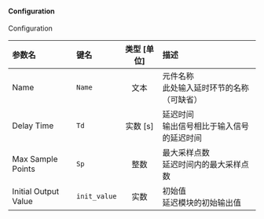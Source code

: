 <!--
DO NOT EDIT THIS FILE DIRECTLY.
This file is generated by tools/comp-docs.js.
All changes will be overwritten by regeneration.
-->

<slot class="model-parameters">

#### Configuration

Configuration

| 参数名 | 键名 | 类型 [单位] | 描述 |
|:------ |:---- |:-----------:|:---- |
| Name | `Name` | 文本 | 元件名称<br/>此处输入延时环节的名称（可缺省） |
| Delay Time | `Td` | 实数 [s] | 延迟时间<br/>输出信号相比于输入信号的延迟时间 |
| Max Sample Points | `Sp` | 整数 | 最大采样点数<br/>延迟时间内的最大采样点数 |
| Initial Output Value | `init_value` | 实数 | 初始值<br/>延迟模块的初始输出值 |


</slot>
